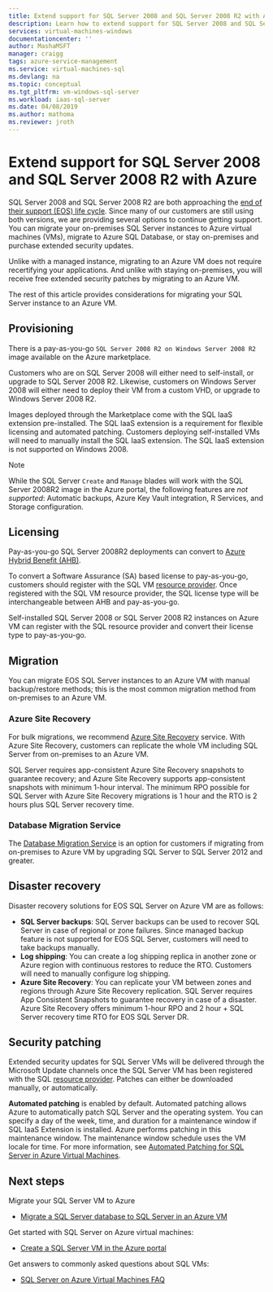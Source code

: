 ```yaml
---
title: Extend support for SQL Server 2008 and SQL Server 2008 R2 with Azure
description: Learn how to extend support for SQL Server 2008 and SQL Server 2008 R2 by migrating your SQL Server instance to Azure, or purchasing extended support to keep instances on-premises. 
services: virtual-machines-windows
documentationcenter: ''
author: MashaMSFT
manager: craigg
tags: azure-service-management
ms.service: virtual-machines-sql
ms.devlang: na
ms.topic: conceptual
ms.tgt_pltfrm: vm-windows-sql-server
ms.workload: iaas-sql-server
ms.date: 04/08/2019
ms.author: mathoma
ms.reviewer: jroth
---
```

# Extend support for SQL Server 2008 and SQL Server 2008 R2 with Azure

SQL Server 2008 and SQL Server 2008 R2 are both approaching the [end of their support (EOS) life cycle](https://www.microsoft.com/sql-server/sql-server-2008). Since many of our customers are still using both versions, we are providing several options to continue getting support. You can migrate your on-premises SQL Server instances to Azure virtual machines (VMs), migrate to Azure SQL Database, or stay on-premises and purchase extended security updates.

Unlike with a managed instance, migrating to an Azure VM does not require recertifying your applications. And unlike with staying on-premises, you will receive free extended security patches by migrating to an Azure VM. 

The rest of this article provides considerations for migrating your SQL Server instance to an Azure VM. 

## Provisioning 

There is a pay-as-you-go `SQL Server 2008 R2 on Windows Server 2008 R2` image available on the Azure marketplace. 

Customers who are on SQL Server 2008 will either need to self-install, or upgrade to SQL Server 2008 R2. Likewise, customers on Windows Server 2008 will either need to deploy their VM from a custom VHD, or upgrade to Windows Server 2008 R2. 

Images deployed through the Marketplace come with the SQL IaaS extension pre-installed. The SQL IaaS extension is a requirement for flexible licensing and automated patching. Customers deploying self-installed VMs will need to manually install the SQL IaaS extension. The SQL IaaS extension is not supported on Windows 2008. 

  > [!NOTE]
  > While the SQL Server `Create` and `Manage` blades will work with the SQL Server 2008R2 image in the Azure portal, the following features are _not supported_: Automatic backups, Azure Key Vault integration, R Services, and Storage configuration.

## Licensing
Pay-as-you-go SQL Server 2008R2 deployments can convert to [Azure Hybrid Benefit (AHB)](https://azure.microsoft.com/pricing/hybrid-benefit/).

To convert a Software Assurance (SA) based license to pay-as-you-go, customers should register with the SQL VM [resource provider](virtual-machines-windows-sql-ahb.md#register-sql-server-vm-with-sql-resource-provider). Once registered with the SQL VM resource provider, the SQL license type will be interchangeable between AHB and pay-as-you-go. 

Self-installed SQL Server 2008 or SQL Server 2008 R2 instances on Azure VM can register with the SQL resource provider and convert their license type to pay-as-you-go.

## Migration
You can migrate EOS SQL Server instances to an Azure VM with manual backup/restore methods; this is the most common migration method from on-premises to an Azure VM.

### Azure Site Recovery

For bulk migrations, we recommend [Azure Site Recovery](/azure/site-recovery/site-recovery-overview) service. With Azure Site Recovery, customers can replicate the whole VM including SQL Server from on-premises to an Azure VM.

SQL Server requires app-consistent Azure Site Recovery snapshots to guarantee recovery; and Azure Site Recovery supports app-consistent snapshots with minimum 1-hour interval. The minimum RPO possible for SQL Server with Azure Site Recovery migrations is 1 hour and the RTO is 2 hours plus SQL Server recovery time.

### Database Migration Service

The [Database Migration Service](/dms/dms-overview) is an option for customers if migrating from on-premises to Azure VM by upgrading SQL Server to  SQL Server 2012 and greater.

## Disaster recovery

Disaster recovery solutions for EOS SQL Server on Azure VM are as follows:

- **SQL Server backups**: SQL Server backups can be used to recover SQL Server in case of regional or zone failures. Since managed backup feature is not supported for EOS SQL Server, customers will need to take backups manually.
- **Log shipping**: You can create a log shipping replica in another zone or Azure region with continuous restores to reduce the RTO. Customers will need to manually configure log shipping.
- **Azure Site Recovery**: You can replicate your VM between zones and regions through Azure Site Recovery replication. SQL Server requires App Consistent Snapshots to guarantee recovery in case of a disaster. Azure Site Recovery offers minimum 1-hour RPO and 2 hour + SQL Server recovery time RTO for EOS SQL Server DR.

## Security patching
Extended security updates for SQL Server VMs will be delivered through the Microsoft Update channels once the SQL Server VM has been registered with the SQL [resource provider](virtual-machines-windows-sql-ahb.md#register-sql-server-vm-with-sql-resource-provider). Patches can either be downloaded manually, or automatically. 

**Automated patching** is enabled by default. Automated patching allows Azure to automatically patch SQL Server and the operating system. You can specify a day of the week, time, and duration for a maintenance window if SQL IaaS Extension is installed. Azure performs patching in this maintenance window. The maintenance window schedule uses the VM locale for time.  For more information, see [Automated Patching for SQL Server in Azure Virtual Machines](virtual-machines-windows-sql-automated-patching.md).


## Next steps

Migrate your SQL Server VM to Azure

* [Migrate a SQL Server database to SQL Server in an Azure VM](virtual-machines-windows-migrate-sql.md)

Get started with SQL Server on Azure virtual machines:

* [Create a SQL Server VM in the Azure portal](quickstart-sql-vm-create-portal.md)

Get answers to commonly asked questions about SQL VMs:

* [SQL Server on Azure Virtual Machines FAQ](virtual-machines-windows-sql-server-iaas-faq.md)
